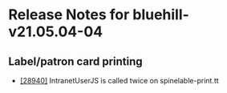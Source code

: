 
# Release Notes for bluehill-v21.05.04-04

## Label/patron card printing

- [[28940]](http://bugs.koha-community.org/bugzilla3/show_bug.cgi?id=28940) IntranetUserJS is called twice on spinelable-print.tt


